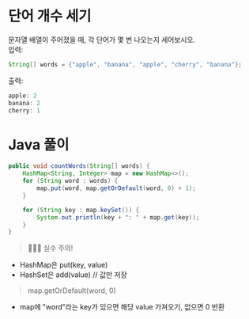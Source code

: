 # 단어 개수 세기
문자열 배열이 주어졌을 때, 각 단어가 몇 번 나오는지 세어보시오.<br>
입력:
```java
String[] words = {"apple", "banana", "apple", "cherry", "banana"};
```

출력:
```java
apple: 2
banana: 2
cherry: 1
```

# Java 풀이
```java
public void countWords(String[] words) {
    HashMap<String, Integer> map = new HashMap<>();
    for (String word : words) {
        map.put(word, map.getOrDefault(word, 0) + 1);
    }

    for (String key : map.keySet()) {
        System.out.println(key + ": " + map.get(key));
    }
}
```

> 👩🏻‍💻 실수 주의! <br>
- HashMap은 put(key, value) <br>
- HashSet은 add(value) // 값만 저장 <br>

> map.getOrDefault(word, 0) <br>
- map에 "word"라는 key가 있으면 해당 value 가져오기, 없으면 0 반환 <br>





